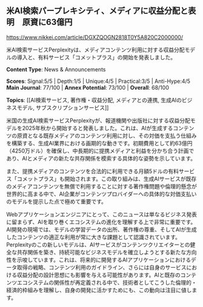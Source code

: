 ## 米AI検索パープレキシティ、メディアに収益分配と表明　原資に63億円

https://www.nikkei.com/article/DGXZQOGN2818T0Y5A820C2000000/

米AI検索サービスPerplexityは、メディアコンテンツ利用に対する収益分配モデルの導入と、有料サービス「コメットプラス」の開始を発表しました。

**Content Type**: News & Announcements

**Scores**: Signal:5/5 | Depth:1/5 | Unique:4/5 | Practical:3/5 | Anti-Hype:4/5
**Main Journal**: 77/100 | **Annex Potential**: 73/100 | **Overall**: 68/100

**Topics**: [[AI検索サービス, 著作権・収益分配, メディアとの連携, 生成AIのビジネスモデル, サブスクリプションサービス]]

米国の生成AI検索サービスPerplexityが、報道機関や出版社に対する収益分配モデルを2025年秋から開始すると発表しました。これは、AIが生成するコンテンツの原資となる既存メディアのコンテンツ利用に対し、その対価を支払う仕組みを構築する、生成AI業界における画期的な動きです。初期費用として約63億円（4250万ドル）を確保し、中長期的に提携メディアと利益を分かち合う計画であり、AIとメディアの新たな共存関係を模索する具体的な姿勢を示しています。

また、提携メディアのコンテンツを合法的に利用できる月額5ドルの有料サービス「コメットプラス」も開始されます。この取り組みは、生成AIサービスが既存のメディアコンテンツを無償で利用することに対する著作権問題や倫理的懸念が世界的に高まる中で、AI企業がコンテンツプロバイダーへの具体的な対価支払いのモデルを提示した点で極めて重要です。

Webアプリケーションエンジニアにとって、このニュースは単なるビジネス発表に留まらず、AIを取り巻くエコシステムの進化を理解する上で非常に重要です。AI開発の現場では、モデルの学習データの出所、著作権の尊重、そしてAIが生成したコンテンツの適正な利用が常に大きな課題として認識されています。Perplexityのこの新しいモデルは、AIサービスがコンテンツクリエイターとの健全な共存関係を築き、持続可能なビジネスモデルを確立しようとする新たな方向性を示唆しています。これは、将来的に開発するAIアプリケーションにおけるデータ取得の戦略、コンテンツ利用のガイドライン、さらには自身のサービスにおける収益分配の設計思想にも影響を与える可能性があります。AIと既存のコンテンツエコシステムの関係性が再定義される中で、技術者としてこうした倫理的・経済的枠組みを理解し、自身の開発に活かすためにも、この動向は注目に値します。
